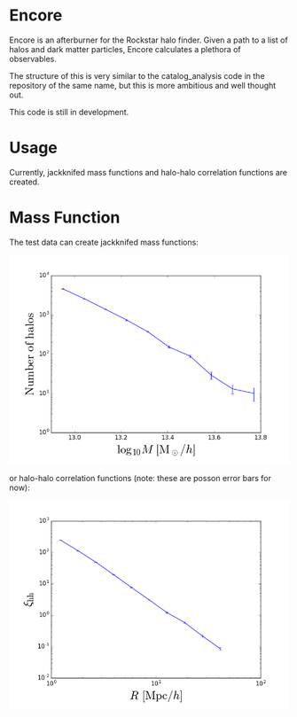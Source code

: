Encore
======
Encore is an afterburner for the Rockstar halo finder. 
Given a path to a list of halos and dark matter particles, 
Encore calculates a plethora of observables.

The structure of this is very similar to the catalog_analysis
code in the repository of the same name, but this is more
ambitious and well thought out.

This code is still in development.

Usage
=====
Currently, jackknifed mass functions and
halo-halo correlation functions are created.

Mass Function
=============
The test data can create jackknifed mass functions:

![mf_example](plots/MF_example.png)

or halo-halo correlation functions (note: these are posson error bars for now):

![hhcf_example](plots/HHCF_example.png)
